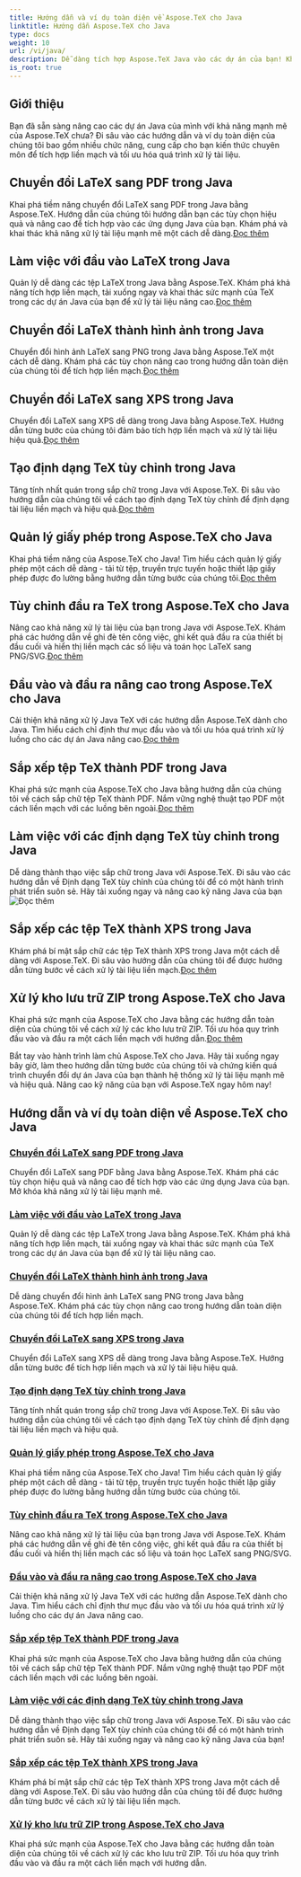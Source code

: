 ```yaml
---
title: Hướng dẫn và ví dụ toàn diện về Aspose.TeX cho Java
linktitle: Hướng dẫn Aspose.TeX cho Java
type: docs
weight: 10
url: /vi/java/
description: Dễ dàng tích hợp Aspose.TeX Java vào các dự án của bạn! Khám phá các hướng dẫn về LaTeX sang PDF, XPS, hình ảnh, v.v. Tối ưu hóa việc xử lý tài liệu với hướng dẫn của chúng tôi.
is_root: true
---
```



## Giới thiệu

Bạn đã sẵn sàng nâng cao các dự án Java của mình với khả năng mạnh mẽ của Aspose.TeX chưa? Đi sâu vào các hướng dẫn và ví dụ toàn diện của chúng tôi bao gồm nhiều chức năng, cung cấp cho bạn kiến thức chuyên môn để tích hợp liền mạch và tối ưu hóa quá trình xử lý tài liệu.

## Chuyển đổi LaTeX sang PDF trong Java

Khai phá tiềm năng chuyển đổi LaTeX sang PDF trong Java bằng Aspose.TeX. Hướng dẫn của chúng tôi hướng dẫn bạn các tùy chọn hiệu quả và nâng cao để tích hợp vào các ứng dụng Java của bạn. Khám phá và khai thác khả năng xử lý tài liệu mạnh mẽ một cách dễ dàng.[Đọc thêm](./converting-lato-pdf/)

## Làm việc với đầu vào LaTeX trong Java

 Quản lý dễ dàng các tệp LaTeX trong Java bằng Aspose.TeX. Khám phá khả năng tích hợp liền mạch, tải xuống ngay và khai thác sức mạnh của TeX trong các dự án Java của bạn để xử lý tài liệu nâng cao.[Đọc thêm](./working-with-lainputs/)

## Chuyển đổi LaTeX thành hình ảnh trong Java

 Chuyển đổi hình ảnh LaTeX sang PNG trong Java bằng Aspose.TeX một cách dễ dàng. Khám phá các tùy chọn nâng cao trong hướng dẫn toàn diện của chúng tôi để tích hợp liền mạch.[Đọc thêm](./converting-lato-images/)

## Chuyển đổi LaTeX sang XPS trong Java

 Chuyển đổi LaTeX sang XPS dễ dàng trong Java bằng Aspose.TeX. Hướng dẫn từng bước của chúng tôi đảm bảo tích hợp liền mạch và xử lý tài liệu hiệu quả.[Đọc thêm](./converting-lato-xps/)

## Tạo định dạng TeX tùy chỉnh trong Java

 Tăng tính nhất quán trong sắp chữ trong Java với Aspose.TeX. Đi sâu vào hướng dẫn của chúng tôi về cách tạo định dạng TeX tùy chỉnh để định dạng tài liệu liền mạch và hiệu quả.[Đọc thêm](./custom-format/)

## Quản lý giấy phép trong Aspose.TeX cho Java

Khai phá tiềm năng của Aspose.TeX cho Java! Tìm hiểu cách quản lý giấy phép một cách dễ dàng - tải từ tệp, truyền trực tuyến hoặc thiết lập giấy phép được đo lường bằng hướng dẫn từng bước của chúng tôi.[Đọc thêm](./managing-licenses/)

## Tùy chỉnh đầu ra TeX trong Aspose.TeX cho Java

 Nâng cao khả năng xử lý tài liệu của bạn trong Java với Aspose.TeX. Khám phá các hướng dẫn về ghi đè tên công việc, ghi kết quả đầu ra của thiết bị đầu cuối và hiển thị liền mạch các số liệu và toán học LaTeX sang PNG/SVG.[Đọc thêm](./customizing-output/)

## Đầu vào và đầu ra nâng cao trong Aspose.TeX cho Java

 Cải thiện khả năng xử lý Java TeX với các hướng dẫn Aspose.TeX dành cho Java. Tìm hiểu cách chỉ định thư mục đầu vào và tối ưu hóa quá trình xử lý luồng cho các dự án Java nâng cao.[Đọc thêm](./advanced-io/)

## Sắp xếp tệp TeX thành PDF trong Java

 Khai phá sức mạnh của Aspose.TeX cho Java bằng hướng dẫn của chúng tôi về cách sắp chữ tệp TeX thành PDF. Nắm vững nghệ thuật tạo PDF một cách liền mạch với các luồng bên ngoài.[Đọc thêm](./typesetting-tex-to-pdf/)

## Làm việc với các định dạng TeX tùy chỉnh trong Java

 Dễ dàng thành thạo việc sắp chữ trong Java với Aspose.TeX. Đi sâu vào các hướng dẫn về Định dạng TeX tùy chỉnh của chúng tôi để có một hành trình phát triển suôn sẻ. Hãy tải xuống ngay và nâng cao kỹ năng Java của bạn![Đọc thêm](./custom-tex-formats/)

## Sắp xếp các tệp TeX thành XPS trong Java

Khám phá bí mật sắp chữ các tệp TeX thành XPS trong Java một cách dễ dàng với Aspose.TeX. Đi sâu vào hướng dẫn của chúng tôi để được hướng dẫn từng bước về cách xử lý tài liệu liền mạch.[Đọc thêm](./typesetting-tex-to-xps/)

## Xử lý kho lưu trữ ZIP trong Aspose.TeX cho Java

 Khai phá sức mạnh của Aspose.TeX cho Java bằng các hướng dẫn toàn diện của chúng tôi về cách xử lý các kho lưu trữ ZIP. Tối ưu hóa quy trình đầu vào và đầu ra một cách liền mạch với hướng dẫn.[Đọc thêm](./zip-archives/)

Bắt tay vào hành trình làm chủ Aspose.TeX cho Java. Hãy tải xuống ngay bây giờ, làm theo hướng dẫn từng bước của chúng tôi và chứng kiến quá trình chuyển đổi dự án Java của bạn thành hệ thống xử lý tài liệu mạnh mẽ và hiệu quả. Nâng cao kỹ năng của bạn với Aspose.TeX ngay hôm nay!
## Hướng dẫn và ví dụ toàn diện về Aspose.TeX cho Java
### [Chuyển đổi LaTeX sang PDF trong Java](./converting-lato-pdf/)
Chuyển đổi LaTeX sang PDF bằng Java bằng Aspose.TeX. Khám phá các tùy chọn hiệu quả và nâng cao để tích hợp vào các ứng dụng Java của bạn. Mở khóa khả năng xử lý tài liệu mạnh mẽ.
### [Làm việc với đầu vào LaTeX trong Java](./working-with-lainputs/)
Quản lý dễ dàng các tệp LaTeX trong Java bằng Aspose.TeX. Khám phá khả năng tích hợp liền mạch, tải xuống ngay và khai thác sức mạnh của TeX trong các dự án Java của bạn để xử lý tài liệu nâng cao.
### [Chuyển đổi LaTeX thành hình ảnh trong Java](./converting-lato-images/)
Dễ dàng chuyển đổi hình ảnh LaTeX sang PNG trong Java bằng Aspose.TeX. Khám phá các tùy chọn nâng cao trong hướng dẫn toàn diện của chúng tôi để tích hợp liền mạch.
### [Chuyển đổi LaTeX sang XPS trong Java](./converting-lato-xps/)
Chuyển đổi LaTeX sang XPS dễ dàng trong Java bằng Aspose.TeX. Hướng dẫn từng bước để tích hợp liền mạch và xử lý tài liệu hiệu quả.
### [Tạo định dạng TeX tùy chỉnh trong Java](./custom-format/)
Tăng tính nhất quán trong sắp chữ trong Java với Aspose.TeX. Đi sâu vào hướng dẫn của chúng tôi về cách tạo định dạng TeX tùy chỉnh để định dạng tài liệu liền mạch và hiệu quả.
### [Quản lý giấy phép trong Aspose.TeX cho Java](./managing-licenses/)
Khai phá tiềm năng của Aspose.TeX cho Java! Tìm hiểu cách quản lý giấy phép một cách dễ dàng - tải từ tệp, truyền trực tuyến hoặc thiết lập giấy phép được đo lường bằng hướng dẫn từng bước của chúng tôi.
### [Tùy chỉnh đầu ra TeX trong Aspose.TeX cho Java](./customizing-output/)
Nâng cao khả năng xử lý tài liệu của bạn trong Java với Aspose.TeX. Khám phá các hướng dẫn về ghi đè tên công việc, ghi kết quả đầu ra của thiết bị đầu cuối và hiển thị liền mạch các số liệu và toán học LaTeX sang PNG/SVG.
### [Đầu vào và đầu ra nâng cao trong Aspose.TeX cho Java](./advanced-io/)
Cải thiện khả năng xử lý Java TeX với các hướng dẫn Aspose.TeX dành cho Java. Tìm hiểu cách chỉ định thư mục đầu vào và tối ưu hóa quá trình xử lý luồng cho các dự án Java nâng cao.
### [Sắp xếp tệp TeX thành PDF trong Java](./typesetting-tex-to-pdf/)
Khai phá sức mạnh của Aspose.TeX cho Java bằng hướng dẫn của chúng tôi về cách sắp chữ tệp TeX thành PDF. Nắm vững nghệ thuật tạo PDF một cách liền mạch với các luồng bên ngoài.
### [Làm việc với các định dạng TeX tùy chỉnh trong Java](./custom-tex-formats/)
Dễ dàng thành thạo việc sắp chữ trong Java với Aspose.TeX. Đi sâu vào các hướng dẫn về Định dạng TeX tùy chỉnh của chúng tôi để có một hành trình phát triển suôn sẻ. Hãy tải xuống ngay và nâng cao kỹ năng Java của bạn!
### [Sắp xếp các tệp TeX thành XPS trong Java](./typesetting-tex-to-xps/)
Khám phá bí mật sắp chữ các tệp TeX thành XPS trong Java một cách dễ dàng với Aspose.TeX. Đi sâu vào hướng dẫn của chúng tôi để được hướng dẫn từng bước về cách xử lý tài liệu liền mạch.
### [Xử lý kho lưu trữ ZIP trong Aspose.TeX cho Java](./zip-archives/)
Khai phá sức mạnh của Aspose.TeX cho Java bằng các hướng dẫn toàn diện của chúng tôi về cách xử lý các kho lưu trữ ZIP. Tối ưu hóa quy trình đầu vào và đầu ra một cách liền mạch với hướng dẫn.